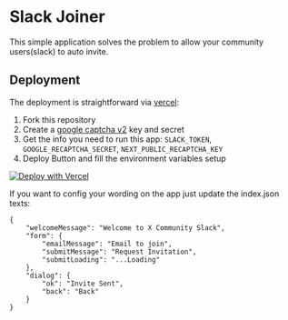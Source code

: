 # Slack Joiner

This simple application solves the problem to allow your community users(slack) to auto invite.

## Deployment

The deployment is straightforward via [vercel](https://vercel.com):

1. Fork this repository
1. Create a [google captcha v2](https://www.google.com/recaptcha/admin) key and secret
1. Get the info you need to run this app: `SLACK_TOKEN`, `GOOGLE_RECAPTCHA_SECRET`, `NEXT_PUBLIC_RECAPTCHA_KEY` 
1. Deploy Button and fill the environment variables setup

[![Deploy with Vercel](https://vercel.com/button)](https://vercel.com/new/git/external?repository-url=https%3A%2F%2Fgithub.com%pandocreek%2Fslack-invite&env=SLACK_TOKEN,GOOGLE_RECAPTCHA_SECRET,NEXT_PUBLIC_RECAPTCHA_KEY
)


If you want to config your wording on the app just update the index.json texts:
```
{
    "welcomeMessage": "Welcome to X Community Slack",
    "form": {
        "emailMessage": "Email to join",
        "submitMessage": "Request Invitation",
        "submitLoading": "...Loading"
    },
    "dialog": {
        "ok": "Invite Sent",
        "back": "Back"
    }
}
```